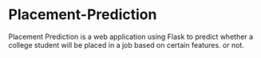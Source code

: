 # Placement-Prediction
Placement Prediction is a web application using Flask to predict whether a college student will be placed in a job based on certain features. or not.
